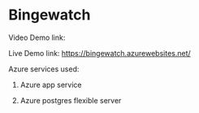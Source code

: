 # Bingewatch

Video Demo link:

Live Demo link:
https://bingewatch.azurewebsites.net/


Azure services used:

1. Azure app service

2. Azure postgres flexible server


